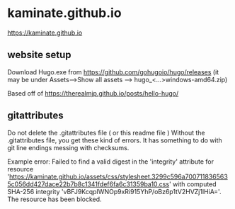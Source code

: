 # kaminate.github.io

https://kaminate.github.io

## website setup
Download Hugo.exe from
https://github.com/gohugoio/hugo/releases
(it may be under Assets-->Show all <n> assets --> hugo_<...>windows-amd64.zip)

Based off of https://therealmjp.github.io/posts/hello-hugo/


## gitattributes
Do not delete the .gitattributes file ( or this readme file )
Without the .gitattributes file, you get these kind of errors.
It has something to do with git line endings messing with checksums.

Example error:
Failed to find a valid digest in the 'integrity' attribute for resource 'https://kaminate.github.io/assets/css/stylesheet.3299c596a7007118365635c056dd427dace22b7b8c1341fdef6fa6c31359ba10.css' with computed SHA-256 integrity 'vBFJ9KcqpIWNOp9xRi915YhP/oBz6p1tV2HVZj1lHiA='. The resource has been blocked.



